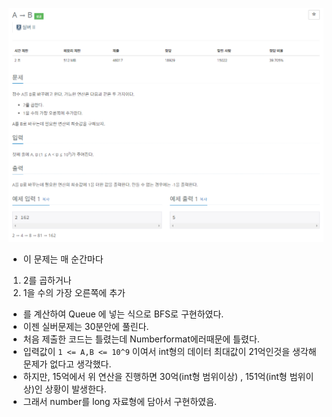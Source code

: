 ![img.png](../_image/A에서B.png)

- 이 문제는 매 순간마다 
1. 2를 곱하거나 
2. 1을 수의 가장 오른쪽에 추가
- 를 계산하여 Queue 에 넣는 식으로 BFS로 구현하였다.
- 이젠 실버문제는 30분안에 풀린다.
- 처음 제출한 코드는 틀렸는데 Numberformat에러때문에 틀렸다.
- 입력값이 `1 <= A,B <= 10^9` 이여서 int형의 데이터 최대값이 21억인것을 생각해 문제가 없다고 생각했다.
- 하지만, 15억에서 위 연산을 진행하면 30억(int형 범위이상) , 151억(int형 범위이상)인 상황이 발생한다.
- 그래서 number를 long 자료형에 담아서 구현하였음.